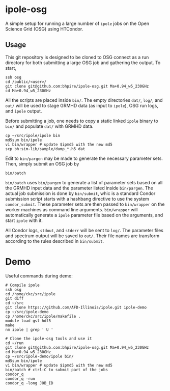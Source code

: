 # ipole-osg

A simple setup for running a large number of `ipole` jobs on the Open
Science Grid (OSG) using HTCondor.

## Usage

This git repository is designed to be cloned to OSG connect as a run
directory for both submitting a large OSG job and gathering the
output.
To start,

    ssh osg
    cd /public/<user>/
    git clone git@github.com:bhpire/ipole-osg.git Ma+0.94_w5_230GHz
    cd Ma+0.94_w5_230GHz

All the scripts are placed inside `bin/`.
The empty directories `dat/`, `log/`, and `out/` will be used to stage
GRMHD data (as input to `ipole`), OSG run logs, and `ipole` output.

Before submitting a job, one needs to copy a static linked `ipole`
binary to `bin/` and populate `dat/` with GRMHD data.

    cp ~/src/ipole/ipole bin
    md5sum bin/ipole
    vi bin/wrapper # update $ipmd5 with the new md5
    scp bh:sim-lib/sample/dump_*.h5 dat

Edit to `bin/pargen` may be made to generate the necessary parameter
sets.
Then, simply submit an OSG job by

    bin/batch

`bin/batch` uses `bin/pargen` to generate a list of parameter sets
based on all the GRMHD input data and the parameter listed inside
`bin/pargen`.
The actual job submission is done by `bin/submit`, whic is a standard
Condor submission script starts with a hashbang directive to use the
system `condor_submit`.
These parameter sets are then passed to `bin/wrapper` on the worker
machines as command line arguments.
`bin/wrapper` will automatically generate a `ipole` parameter file
based on the arguments, and start `ipole` with it.

All Condor logs, `stdout`, and `stderr` will be sent to `log/`.
The parameter files and spectrum output will be saved to `out/`.
Their file names are transform according to the rules described in
`bin/submit`.

# Demo

Useful commands during demo:

    # Compile ipole
    ssh osg
    cd /home/ckc/src/ipole
    git diff
    cd ~/src
    git clone https://github.com/AFD-Illinois/ipole.git ipole-demo
    cp ~/src/ipole-demo
    cp /home/ckc/src/ipole/makefile .
    module load gsl hdf5
    make
    nm ipole | grep ' U '

    # Clone the ipole-osg tools and use it
    cd ~/run
    git clone git@github.com:bhpire/ipole-osg.git Ma+0.94_w5_230GHz
    cd Ma+0.94_w5_230GHz
    cp ~/src/ipole-demo/ipole bin/
    md5sum bin/ipole
    vi bin/wrapper # update $ipmd5 with the new md5
    bin/batch # ctrl-C to submit part of the jobs
    condor_q
    condor_q -run
    condor_q -long JOB_ID
